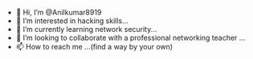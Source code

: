 - 👋 Hi, I’m @Anilkumar8919
- 👀 I’m interested in hacking skills...
- 🌱 I’m currently learning network security...
- 💞️ I’m looking to collaborate with a professional networking teacher ...
- 📫 How to reach me  ...(find a way by your own)

<!---
Anilkumar8919/Anilkumar8919 is a ✨ special ✨ repository because its `README.md` (this file) appears on your GitHub profile.
You can click the Preview link to take a look at your changes.
--->
